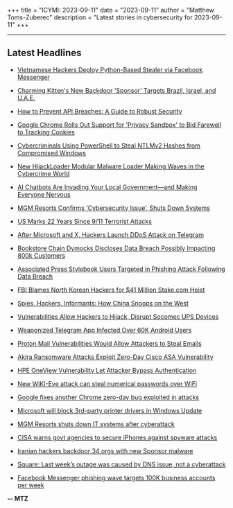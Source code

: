 +++
title = "ICYMI: 2023-09-11"
date = "2023-09-11"
author = "Matthew Toms-Zuberec"
description = "Latest stories in cybersecurity for 2023-09-11"
+++

---------------------------------------------------------------------------
## Latest Headlines
- [Vietnamese Hackers Deploy Python-Based Stealer via Facebook Messenger](https://thehackernews.com/2023/09/vietnamese-hackers-deploy-python-based.html)

- [Charming Kitten's New Backdoor 'Sponsor' Targets Brazil, Israel, and U.A.E.](https://thehackernews.com/2023/09/charming-kitens-new-backdoor-sponsor.html)

- [How to Prevent API Breaches: A Guide to Robust Security](https://thehackernews.com/2023/09/how-to-prevent-api-breaches-guide-to.html)

- [Google Chrome Rolls Out Support for 'Privacy Sandbox' to Bid Farewell to Tracking Cookies](https://thehackernews.com/2023/09/google-chrome-rolls-out-support-for.html)

- [Cybercriminals Using PowerShell to Steal NTLMv2 Hashes from Compromised Windows](https://thehackernews.com/2023/09/cybercriminals-using-powershell-to.html)

- [New HijackLoader Modular Malware Loader Making Waves in the Cybercrime World](https://thehackernews.com/2023/09/new-hijackloader-modular-malware-loader.html)

- [AI Chatbots Are Invading Your Local Government—and Making Everyone Nervous](https://www.wired.com/story/local-governments-generative-ai/)

- [MGM Resorts Confirms ‘Cybersecurity Issue’, Shuts Down Systems](https://www.securityweek.com/mgm-resorts-confirms-cybersecurity-issue-shuts-down-systems/)

- [US Marks 22 Years Since 9/11 Terrorist Attacks](https://www.securityweek.com/us-marks-22-years-since-9-11-terrorist-attacks/)

- [After Microsoft and X, Hackers Launch DDoS Attack on Telegram](https://www.securityweek.com/after-microsoft-and-x-hackers-launch-ddos-attack-on-telegram/)

- [Bookstore Chain Dymocks Discloses Data Breach Possibly Impacting 800k Customers](https://www.securityweek.com/bookstore-chain-dymocks-discloses-data-breach-possibly-impacting-800k-customers/)

- [Associated Press Stylebook Users Targeted in Phishing Attack Following Data Breach](https://www.securityweek.com/associated-press-stylebook-users-targeted-in-phishing-attack-following-data-breach/)

- [FBI Blames North Korean Hackers for $41 Million Stake.com Heist](https://www.securityweek.com/fbi-blames-north-korean-hackers-for-41-million-stake-com-heist/)

- [Spies, Hackers, Informants: How China Snoops on the West](https://www.securityweek.com/spies-hackers-informants-how-china-snoops-on-the-west/)

- [Vulnerabilities Allow Hackers to Hijack, Disrupt Socomec UPS Devices](https://www.securityweek.com/vulnerabilities-allow-hackers-to-hijack-disrupt-socomec-ups-devices/)

- [Weaponized Telegram App Infected Over 60K Android Users](https://cybersecuritynews.com/weaponized-telegram-app/)

- [Proton Mail Vulnerabilities Would Allow Attackers to Steal Emails](https://cybersecuritynews.com/proton-mail-vulnerabilities/)

- [Akira Ransomware Attacks Exploit Zero-Day Cisco ASA Vulnerability](https://cybersecuritynews.com/akira-ransomware-cisco-asa/)

- [HPE OneView Vulnerability Let Attacker Bypass Authentication](https://cybersecuritynews.com/hpe-oneview-vulnerability/)

- [New WiKI-Eve attack can steal numerical passwords over WiFi](https://www.bleepingcomputer.com/news/security/new-wiki-eve-attack-can-steal-numerical-passwords-over-wifi/)

- [Google fixes another Chrome zero-day bug exploited in attacks](https://www.bleepingcomputer.com/news/google/google-fixes-another-chrome-zero-day-bug-exploited-in-attacks/)

- [Microsoft will block 3rd-party printer drivers in Windows Update](https://www.bleepingcomputer.com/news/microsoft/microsoft-will-block-3rd-party-printer-drivers-in-windows-update/)

- [MGM Resorts shuts down IT systems after cyberattack](https://www.bleepingcomputer.com/news/security/mgm-resorts-shuts-down-it-systems-after-cyberattack/)

- [CISA warns govt agencies to secure iPhones against spyware attacks](https://www.bleepingcomputer.com/news/security/cisa-warns-govt-agencies-to-secure-iphones-against-spyware-attacks/)

- [Iranian hackers backdoor 34 orgs with new Sponsor malware](https://www.bleepingcomputer.com/news/security/iranian-hackers-backdoor-34-orgs-with-new-sponsor-malware/)

- [Square: Last week’s outage was caused by DNS issue, not a cyberattack](https://www.bleepingcomputer.com/news/technology/square-last-weeks-outage-was-caused-by-dns-issue-not-a-cyberattack/)

- [Facebook Messenger phishing wave targets 100K business accounts per week](https://www.bleepingcomputer.com/news/security/facebook-messenger-phishing-wave-targets-100k-business-accounts-per-week/)

**-- MTZ**